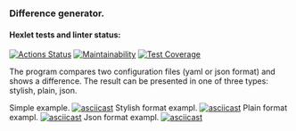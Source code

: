 ### Difference generator.

#### Hexlet tests and linter status:
[![Actions Status](https://github.com/DolAndd/python-project-50/actions/workflows/hexlet-check.yml/badge.svg)](https://github.com/DolAndd/python-project-50/actions)
[![Maintainability](https://api.codeclimate.com/v1/badges/ce9af30d523ac1e8ab83/maintainability)](https://codeclimate.com/github/DolAndd/python-project-50/maintainability)
[![Test Coverage](https://api.codeclimate.com/v1/badges/ce9af30d523ac1e8ab83/test_coverage)](https://codeclimate.com/github/DolAndd/python-project-50/test_coverage)

The program compares two configuration files (yaml or json format) and shows a difference. The result can be presented in one of three types: stylish, plain, json.

Simple example.
[![asciicast](https://asciinema.org/a/gwnV8cs54pSoIFGD46HLsg8uc.svg)](https://asciinema.org/a/gwnV8cs54pSoIFGD46HLsg8uc)
Stylish format exampl.
[![asciicast](https://asciinema.org/a/ShgRKq1Gk3Tg8PriOJ3xfTe6S.svg)](https://asciinema.org/a/ShgRKq1Gk3Tg8PriOJ3xfTe6S)
Plain format exampl.
[![asciicast](https://asciinema.org/a/l8xjJN4YZr9QQNvJBJNQEtOWJ.svg)](https://asciinema.org/a/l8xjJN4YZr9QQNvJBJNQEtOWJ)
Json format exampl.
[![asciicast](https://asciinema.org/a/KvkFcEemUaaBK5pYS0lLXKMDU.svg)](https://asciinema.org/a/KvkFcEemUaaBK5pYS0lLXKMDU)
